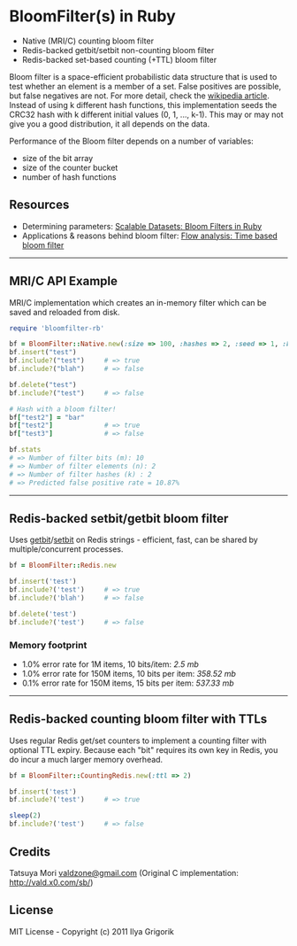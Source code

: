 # BloomFilter(s) in Ruby

- Native (MRI/C) counting bloom filter
- Redis-backed getbit/setbit non-counting bloom filter
- Redis-backed set-based counting (+TTL) bloom filter

Bloom filter is a space-efficient probabilistic data structure that is used to test whether an element is a member of a set. False positives are possible, but false negatives are not. For more detail, check the [wikipedia article](http://en.wikipedia.org/wiki/Bloom_filter). Instead of using k different hash functions, this implementation seeds the CRC32 hash with k different initial values (0, 1, ..., k-1). This may or may not give you a good distribution, it all depends on the data.

Performance of the Bloom filter depends on a number of variables:

- size of the bit array
- size of the counter bucket
- number of hash functions

## Resources

- Determining parameters: [Scalable Datasets: Bloom Filters in Ruby](http://www.igvita.com/2008/12/27/scalable-datasets-bloom-filters-in-ruby/)
- Applications & reasons behind bloom filter: [Flow analysis: Time based bloom filter](http://www.igvita.com/2010/01/06/flow-analysis-time-based-bloom-filters/)

***

## MRI/C API Example

MRI/C implementation which creates an in-memory filter which can be saved and reloaded from disk.

```ruby
require 'bloomfilter-rb'

bf = BloomFilter::Native.new(:size => 100, :hashes => 2, :seed => 1, :bucket => 3, :raise => false)
bf.insert("test")
bf.include?("test")     # => true
bf.include?("blah")     # => false

bf.delete("test")
bf.include?("test")     # => false

# Hash with a bloom filter!
bf["test2"] = "bar"
bf["test2"]             # => true
bf["test3"]             # => false

bf.stats
# => Number of filter bits (m): 10
# => Number of filter elements (n): 2
# => Number of filter hashes (k) : 2
# => Predicted false positive rate = 10.87%
```

***

## Redis-backed setbit/getbit bloom filter

Uses [getbit](http://redis.io/commands/getbit)/[setbit](http://redis.io/commands/setbit) on Redis strings - efficient, fast, can be shared by multiple/concurrent processes.

```ruby
bf = BloomFilter::Redis.new

bf.insert('test')
bf.include?('test')     # => true
bf.include?('blah')     # => false

bf.delete('test')
bf.include?('test')     # => false
```

### Memory footprint

- 1.0% error rate for 1M items, 10 bits/item: *2.5 mb*
- 1.0% error rate for 150M items, 10 bits per item: *358.52 mb*
- 0.1% error rate for 150M items, 15 bits per item: *537.33 mb*

***

## Redis-backed counting bloom filter with TTLs
Uses regular Redis get/set counters to implement a counting filter with optional TTL expiry. Because each "bit" requires its own key in Redis, you do incur a much larger memory overhead.

```ruby
bf = BloomFilter::CountingRedis.new(:ttl => 2)

bf.insert('test')
bf.include?('test')     # => true

sleep(2)
bf.include?('test')     # => false
```

## Credits

Tatsuya Mori <valdzone@gmail.com> (Original C implementation: http://vald.x0.com/sb/)

## License

MIT License - Copyright (c) 2011 Ilya Grigorik
